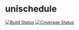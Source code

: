 # unischedule

[![Build Status](https://travis-ci.org/h4/unischedule?branch=master)](https://travis-ci.org/h4/unischedule) [![Coverage Status](https://coveralls.io/repos/h4/unischedule/badge.png)](https://coveralls.io/r/h4/unischedule)